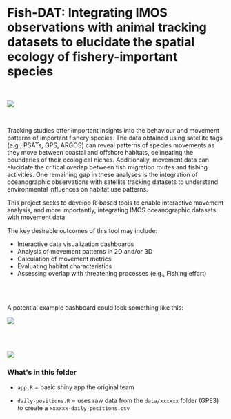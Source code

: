 # Fish-DAT: Integrating IMOS observations with animal tracking datasets to elucidate the spatial ecology of fishery-important species

<br>

![](images/banner1.png)

<br>

Tracking studies offer important insights into the behaviour and movement patterns of important fishery species. The data obtained using satellite tags (e.g., PSATs, GPS, ARGOS) can reveal patterns of species movements as they move between coastal and offshore habitats, delineating the boundaries of their ecological niches. Additionally, movement data can elucidate the critical overlap between fish migration routes and fishing activities. One remaining gap in these analyses is the integration of oceanographic observations with satellite tracking datasets to understand environmental influences on habitat use patterns.

This project seeks to develop R-based tools to enable interactive movement analysis, and more importantly, integrating IMOS oceanographic datasets with movement data.

The key desirable outcomes of this tool may include:

-   Interactive data visualization dashboards
-   Analysis of movement patterns in 2D and/or 3D
-   Calculation of movement metrics
-   Evaluating habitat characteristics
-   Assessing overlap with threatening processes (e.g., Fishing effort)

<br><br>

A potential example dashboard could look something like this:

![](images/Picture1.png)

<br><br>

![](images/banner2.png)

### What's in this folder

-   `app.R` = basic shiny app the original team

-   `daily-positions.R` = uses raw data from the `data/xxxxxx` folder (GPE3) to create a `xxxxxx-daily-positions.csv`
